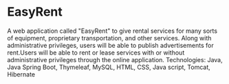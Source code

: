 # EasyRent
A web application called "EasyRent" to give rental services for many sorts of equipment, proprietary transportation, and other services. Along with administrative privileges, users will be able to publish advertisements for rent.Users will be able to rent or lease services with or without administrative privileges through the online application.   Technologies: Java, Java Spring Boot, Thymeleaf, MySQL, HTML, CSS, Java script, Tomcat, Hibernate
